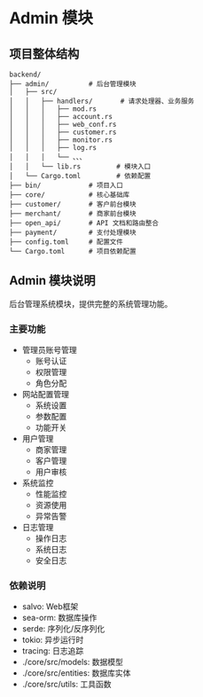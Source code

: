 # Admin 模块

## 项目整体结构
```
backend/
├── admin/          # 后台管理模块
│   ├── src/
│   │   ├── handlers/       # 请求处理器、业务服务
│   │   │   ├── mod.rs
│   │   │   ├── account.rs
│   │   │   ├── web_conf.rs
│   │   │   ├── customer.rs
│   │   │   ├── monitor.rs
│   │   │   ├── log.rs
│   │   │   └── 、、、
│   │   └── lib.rs         # 模块入口
│   └── Cargo.toml         # 依赖配置
├── bin/            # 项目入口
├── core/           # 核心基础库
├── customer/       # 客户前台模块
├── merchant/       # 商家前台模块
├── open_api/       # API 文档和路由整合
├── payment/        # 支付处理模块
├── config.toml     # 配置文件
└── Cargo.toml      # 项目依赖配置
```

## Admin 模块说明
后台管理系统模块，提供完整的系统管理功能。

### 主要功能
- 管理员账号管理
  - 账号认证
  - 权限管理
  - 角色分配
- 网站配置管理
  - 系统设置
  - 参数配置
  - 功能开关
- 用户管理
  - 商家管理
  - 客户管理
  - 用户审核
- 系统监控
  - 性能监控
  - 资源使用
  - 异常告警
- 日志管理
  - 操作日志
  - 系统日志
  - 安全日志

### 依赖说明
- salvo: Web框架
- sea-orm: 数据库操作
- serde: 序列化/反序列化
- tokio: 异步运行时
- tracing: 日志追踪
- ./core/src/models: 数据模型
- ./core/src/entities: 数据库实体
- ./core/src/utils: 工具函数
